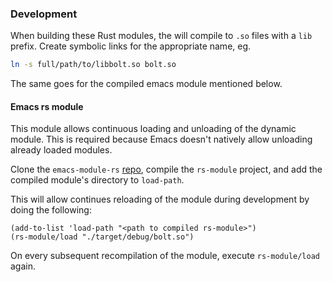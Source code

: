 ### Development

When building these Rust modules, the will compile to `.so` files with a `lib`
prefix. Create symbolic links for the appropriate name, eg.
```sh
ln -s full/path/to/libbolt.so bolt.so
```
The same goes for the compiled emacs module mentioned below.

#### Emacs rs module

This module allows continuous loading and unloading of the dynamic module. This is
required because Emacs doesn't natively allow unloading already loaded modules.

Clone the `emacs-module-rs` [repo](https://github.com/ubolonton/emacs-module-rs),
compile the `rs-module` project, and add the compiled module's directory to `load-path`.

This will allow continues reloading of the module during development by doing the
following:

```elisp
(add-to-list 'load-path "<path to compiled rs-module>")
(rs-module/load "./target/debug/bolt.so")
```

On every subsequent recompilation of the module, execute `rs-module/load` again.
